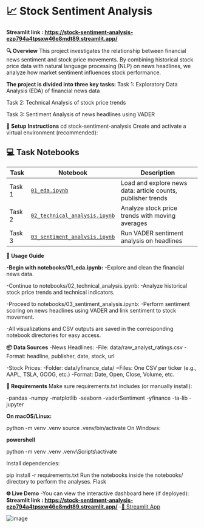 # 📈 Stock Sentiment Analysis
**Streamlit link : https://stock-sentiment-analysis-ezp794a4tpsxw46e8mdt89.streamlit.app/**


**🔍 Overview**
This project investigates the relationship between financial news sentiment and stock price movements. By combining historical stock price data with natural language processing (NLP) on news headlines, we analyze how market sentiment influences stock performance.

**The project is divided into three key tasks:**
Task 1: Exploratory Data Analysis (EDA) of financial news data

Task 2: Technical Analysis of stock price trends

Task 3: Sentiment Analysis of news headlines using VADER


**🚀 Setup Instructions**
cd stock-sentiment-analysis
Create and activate a virtual environment (recommended):

## 💻 Task Notebooks

| Task | Notebook | Description |
|------|----------|-------------|
| Task 1 | [`01_eda.ipynb`](notebooks/01_eda.ipynb) | Load and explore news data: article counts, publisher trends |
| Task 2 | [`02_technical_analysis.ipynb`](notebooks/02_technical_analysis.ipynb) | Analyze stock price trends with moving averages |
| Task 3 | [`03_sentiment_analysis.ipynb`](notebooks/03_sentiment_analysis.ipynb) | Run VADER sentiment analysis on headlines |


**🎯 Usage Guide**

**-Begin with notebooks/01_eda.ipynb:**
-Explore and clean the financial news data.

-Continue to notebooks/02_technical_analysis.ipynb:
-Analyze historical stock price trends and technical indicators.

-Proceed to notebooks/03_sentiment_analysis.ipynb:
-Perform sentiment scoring on news headlines using VADER and link sentiment to stock movement.

-All visualizations and CSV outputs are saved in the corresponding notebook directories for easy access.

**📦 Data Sources**
-News Headlines:
-File: data/raw_analyst_ratings.csv
-Format: headline, publisher, date, stock, url

-Stock Prices:
-Folder: data/yfinance_data/
=Files: One CSV per ticker (e.g., AAPL, TSLA, GOOG, etc.)
-Format: Date, Open, Close, Volume, etc.


**🧠 Requirements**
Make sure requirements.txt includes (or manually install):

-pandas
-numpy
-matplotlib
-seaborn
-vaderSentiment
-yfinance
-ta-lib
-jupyter

**On macOS/Linux:**

python -m venv .venv
source .venv/bin/activate
On Windows:

**powershell**

python -m venv .venv
.venv\Scripts\activate


Install dependencies:

pip install -r requirements.txt
Run the notebooks inside the notebooks/ directory to perform the analyses.
Flask

**🌐 Live Demo**
-You can view the interactive dashboard here (if deployed):
**Streamlit link : https://stock-sentiment-analysis-ezp794a4tpsxw46e8mdt89.streamlit.app/**
-[🔗 Streamlit App
](https://stock-sentiment-analysis-ezp794a4tpsxw46e8mdt89.streamlit.app/)



![image](https://github.com/user-attachments/assets/0e718dd8-6f65-440b-9e9f-2025a529bfde)


